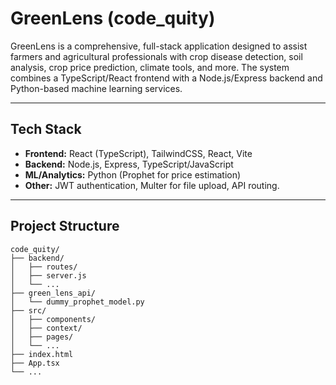 # GreenLens (code_quity)

GreenLens is a comprehensive, full-stack application designed to assist farmers and agricultural professionals with crop disease detection, soil analysis, crop price prediction, climate tools, and more. The system combines a TypeScript/React frontend with a Node.js/Express backend and Python-based machine learning services.

---

## Tech Stack

- **Frontend:** React (TypeScript), TailwindCSS, React, Vite
- **Backend:** Node.js, Express, TypeScript/JavaScript
- **ML/Analytics:** Python (Prophet for price estimation)
- **Other:** JWT authentication, Multer for file upload, API routing.

---

## Project Structure

```
code_quity/
├── backend/
│   ├── routes/
│   ├── server.js
│   └── ...
├── green_lens_api/
│   └── dummy_prophet_model.py
├── src/
│   ├── components/
│   ├── context/
│   ├── pages/
│   └── ...
├── index.html
├── App.tsx
└── ...
```
